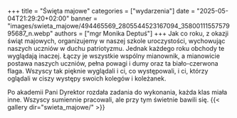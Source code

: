 +++
title = "Święta majowe"
categories = ["wydarzenia"]
date = "2025-05-04T21:29:20+02:00"
banner = "images/swieta_majowe/494465569_2805544523167094_3580011155757995687_n.webp"
authors = ["mgr Monika Deptuś"]
+++
Jak co roku, z okazji świąt majowych, organizujemy w naszej szkole uroczystości, wychowując naszych uczniów w duchu patriotyzmu. Jednak każdego roku obchody te wyglądają inaczej. Łączy je wszystkie wspólny mianownik, a mianowicie postawa naszych uczniów, pełna powagi i dumy oraz ta biało-czerwona flaga. Wszyscy tak pięknie wyglądali i ci, co występowali, i ci, którzy oglądali w ciszy występy swoich kolegów i koleżanek.
<!--more-->
 Po akademii Pani Dyrektor rozdała zadania do wykonania, każda klas miała inne. Wszyscy sumiennie pracowali, ale przy tym świetnie bawili się.
{{< gallery dir="swieta_majowe/" >}}